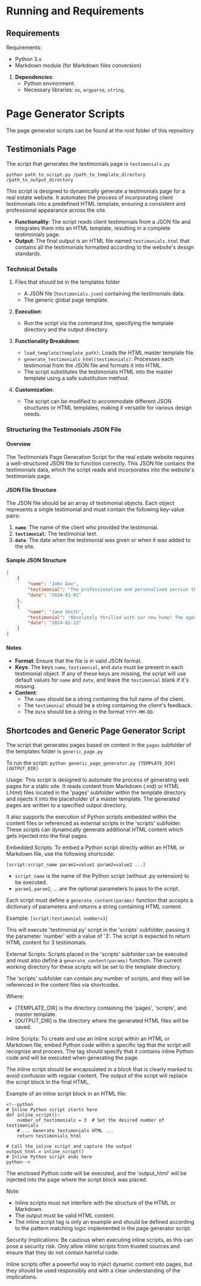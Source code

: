 # Running and Requirements

## Requirements

Requirements:
- Python 3.x
- Markdown module (for Markdown files conversion)

1. **Dependencies**:
   - Python environment.
   - Necessary libraries: `os`, `argparse`, `string`.


# Page Generator Scripts

The page generator scripts can be found at the root folder of this repository 

## Testimonials Page 

The script that generates the testimonials page is `testimonials.py`

`python path_to_script.py /path_to_template_directory /path_to_output_directory`


This script is designed to dynamically generate a testimonials page for a real estate website. It automates the process of incorporating client testimonials into a predefined HTML template, ensuring a consistent and professional appearance across the site.

- **Functionality**: The script reads client testimonials from a JSON file and integrates them into an HTML template, resulting in a complete testimonials page.
- **Output**: The final output is an HTML file named `testimonials.html` that contains all the testimonials formatted according to the website's design standards.

### Technical Details

1. Files that should be in the templates folder 
   - A JSON file (`testimonials.json`) containing the testimonials data.
   - The generic global page template.

2. **Execution**:
   - Run the script via the command line, specifying the template directory and the output directory.

3. **Functionality Breakdown**:
   - `load_template(template_path)`: Loads the HTML master template file.
   - `generate_testimonials_html(testimonials)`: Processes each testimonial from the JSON file and formats it into HTML.
   - The script substitutes the testimonials HTML into the master template using a safe substitution method.

4. **Customization**:
   - The script can be modified to accommodate different JSON structures or HTML templates, making it versatile for various design needs.
###  Structuring the Testimonials JSON File

#### Overview
The Testimonials Page Generation Script for the real estate website requires a well-structured JSON file to function correctly. This JSON file contains the testimonials data, which the script reads and incorporates into the website's testimonials page.

#### JSON File Structure
The JSON file should be an array of testimonial objects. Each object represents a single testimonial and must contain the following key-value pairs:

1. **`name`**: The name of the client who provided the testimonial.
2. **`testimonial`**: The testimonial text.
3. **`date`**: The date when the testimonial was given or when it was added to the site.

#### Sample JSON Structure
```json
[
    {
        "name": "John Doe",
        "testimonial": "The professionalism and personalized service that we got from this real estate agency is unlike any other company. They truly care about finding you the perfect home!",
        "date": "2024-01-01"
    },
    {
        "name": "Jane Smith",
        "testimonial": "Absolutely thrilled with our new home! The agents understood our needs and were with us every step of the way. Highly recommend to everyone!",
        "date": "2024-02-15"
    }
]
```

#### Notes
- **Format**: Ensure that the file is in valid JSON format.
- **Keys**: The keys `name`, `testimonial`, and `date` must be present in each testimonial object. If any of these keys are missing, the script will use default values for `name` and `date`, and leave the `testimonial` blank if it's missing.
- **Content**:
   - The `name` should be a string containing the full name of the client.
   - The `testimonial` should be a string containing the client's feedback.
   - The `date` should be a string in the format `YYYY-MM-DD`.

## Shortcodes and Generic Page Generator Script 

The script that generates pages based on content in the `pages` subfolder of the templates folder is `generic_page.py`

To run the script:
`python generic_page_generator.py [TEMPLATE_DIR] [OUTPUT_DIR]`

Usage:
This script is designed to automate the process of generating web pages for a static site.
It reads content from Markdown (.md) or HTML (.html) files located in the 'pages' subfolder
within the template directory and injects it into the placeholder of a master template.
The generated pages are written to a specified output directory.

It also supports the execution of Python scripts embedded within the content files or 
referenced as external scripts in the 'scripts' subfolder. These scripts can dynamically
generate additional HTML content which gets injected into the final pages.

Embedded Scripts:
To embed a Python script directly within an HTML or Markdown file, use the following shortcode:

`[script:script_name param1=value1 param2=value2 ...]`

- `script_name` is the name of the Python script (without .py extension) to be executed.
- `param1`, `param2`, ... are the optional parameters to pass to the script.

Each script must define a `generate_content(params)` function that accepts a dictionary of
parameters and returns a string containing HTML content.

Example:
`[script:testimonial number=3]`

This will execute 'testimonial.py' script in the 'scripts' subfolder, passing it the parameter
'number' with a value of '3'. The script is expected to return HTML content for 3 testimonials.

External Scripts:
Scripts placed in the 'scripts' subfolder can be executed and must also define a 
`generate_content(params)` function. The current working directory for these scripts
will be set to the template directory.

The 'scripts' subfolder can contain any number of scripts, and they will be referenced
in the content files via shortcodes.

Where:
- [TEMPLATE_DIR] is the directory containing the 'pages', 'scripts', and master template.
- [OUTPUT_DIR] is the directory where the generated HTML files will be saved.

Inline Scripts:
To create and use an inline script within an HTML or Markdown file, embed Python code within
a specific tag that the script will recognize and process. The tag should specify that it contains
inline Python code and will be executed when generating the page.

The inline script should be encapsulated in a block that is clearly marked to avoid confusion with
regular content. The output of the script will replace the script block in the final HTML.

Example of an inline script block in an HTML file:

```
<!--python
# Inline Python script starts here
def inline_script():
    number_of_testimonials = 3  # Set the desired number of testimonials
    # ... Generate testimonials HTML ...
    return testimonials_html

# Call the inline script and capture the output
output_html = inline_script()
# Inline Python script ends here
python-->
```
The enclosed Python code will be executed, and the 'output_html' will be injected into the page
where the script block was placed.

Note:
- Inline scripts must not interfere with the structure of the HTML or Markdown.
- The output must be valid HTML content.
- The inline script tag <!--python ... python--> is only an example and should be defined 
  according to the pattern matching logic implemented in the page generator script.

Security Implications:
Be cautious when executing inline scripts, as this can pose a security risk. Only allow inline
scripts from trusted sources and ensure that they do not contain harmful code.

Inline scripts offer a powerful way to inject dynamic content into pages, but they should be used
responsibly and with a clear understanding of the implications.
